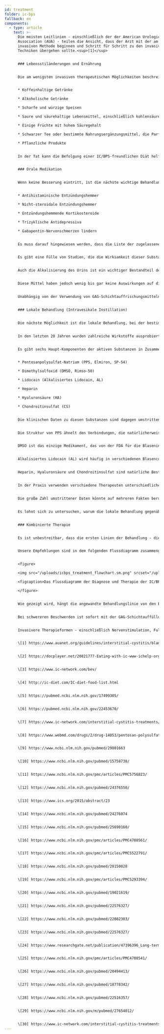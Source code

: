 ```yaml
---
id: treatment
folder: ic-bps
fallback: en
components:
  - type: article
    text: >-
      Die meisten Leitlinien - einschließlich der der American Urological
      Association (AUA) - teilen die Ansicht, dass der Arzt mit der am wenigsten
      invasiven Methode beginnen und Schritt für Schritt zu den invasiveren
      Techniken übergehen sollte.<sup>[1]</sup>


      ### Lebensstiländerungen und Ernährung


      Die am wenigsten invasiven therapeutischen Möglichkeiten beschreiben Veränderungen des Lebensstils. Die Ernährung hat einen großen Einfluss auf die Symptome. IC/BPS Diätlisten mit Nahrungsmitteln und Getränken sind im Internet weithin verfügbar,<sup>[2],[3],[4]</sup> und auch zu diesem Thema wurden wissenschaftliche Arbeiten veröffentlicht.<sup>[5],[6]</sup> Die meisten Referenzen stimmen darin überein, dass bestimmte Nahrungsmittel die beschädigte Blasenwand reizen. Listen erwähnen normalerweise die folgenden Dinge:


      * Koffeinhaltige Getränke

      * Alkoholische Getränke

      * Scharfe und würzige Speisen

      * Saure und säurehaltige Lebensmittel, einschließlich kohlensäurehaltiger Getränke

      * Einige Früchte mit hohem Säuregehalt

      * Schwarzer Tee oder bestimmte Nahrungsergänzungsmittel, die Parfüm Öl und/oder flüchtige Ölverbindungen enthalten

      * Pflanzliche Produkte


      In der Tat kann die Befolgung einer IC/BPS-freundlichen Diät helfen, die Symptome zu lindern. Änderungen des Lebensstils und der Ernährung allein wirken jedoch nicht immer, insbesondere in schweren Fällen. Es dauert in der Regel eine beträchtliche Zeit, bis sich die Auswirkungen manifestieren, und während dieser Art von Therapie können sich die Symptome verschlimmern.


      ### Orale Medikation


      Wenn keine Besserung eintritt, ist die nächste wichtige Behandlungslinie die orale Therapie. Die gängigsten Medikamente enthalten in der Regel einen oder mehrere der folgenden Wirkstoffe:


      * Antihistaminische Entzündungshemmer

      * Nicht-steroidale Entzündungshemmer

      * Entzündungshemmende Kortikosteroide

      * Trizyklische Antidepressiva

      * Gabapentin-Nervenschmerzen lindern


      Es muss darauf hingewiesen werden, dass die Liste der zugelassenen - und verfügbaren - Produkte von Land zu Land sehr unterschiedlich ist.


      Es gibt eine Fülle von Studien, die die Wirksamkeit dieser Substanzen untersucht haben, auch sie ist auf vielen Seiten zusammengefasst.<sup>[7]</sup> Diese Substanzen wirken entzündungshemmend, schmerzmediatorisch blockierend und antidepressiv; daher ist die orale Medikation ein wirksames Mittel, um die Harn- und/oder Schmerzsymptome zu lindern und damit die Lebensqualität der Patienten zu verbessern.


      Auch die Alkalisierung des Urins ist ein wichtiger Bestandteil der oralen Behandlung, da der saure Urin die Blase reizen und die Symptome verschlimmern kann. Das Vermeiden von Nahrungssorten, die den Urin säurehaltiger machen, ist in vielen Fällen nicht wirksam genug. Daher spielen auch bei der oralen Medikation alkalisierende Pillen (Medikamente oder Nahrungsergänzungsmittel) eine wichtige Rolle.


      Diese Mittel haben jedoch wenig bis gar keine Auswirkungen auf die Integrität der GAG-Schicht. Es ist erwähnenswert, dass es bestimmte Produkte gibt, die einen oder mehrere aktive pharmazeutische Wirkstoffe enthalten (auf die später näher eingegangen wird), die zur Auffüllung der GAG-Schicht verwendet werden. Viele von ihnen sind weithin bekannt und im Internet erhältlich. In dieser Gruppe ist das wichtigste Medikament Pentosanpolysulfat-Natrium (PPS, Elmiron, SP-54), das von der Food and Drug Administration (FDA, USA) zugelassen ist und als das einzige orale Medikament gilt, das aktiv zur Auffüllung der GAG-Schicht beiträgt.


      Unabhängig von der Verwendung von GAG-Schichtauffrischungsmitteln hat die orale Therapie einige erhebliche Nachteile. Um die Blase zu erreichen, müssen die Medikamente im Verdauungssystem absorbiert werden, in den Kreislauf gelangen und auch andere Gewebe erreichen. Diese Tatsache mindert die Wirksamkeit der Medikamente und erhöht die Wahrscheinlichkeit von Nebenwirkungen. PPS z.B. muss 3 Monate oder länger eingenommen werden, um seine Wirkung auf die GAG-Schicht zu erfahren. Oral verabreichtes PPS, das über einen längeren Zeitraum eingenommen wird, kann auch schwerwiegende Nebenwirkungen haben<sup>[8]</sup>; eine neuere Entdeckung zu diesem Thema ist besonders besorgniserregend.<sup>[9]</sup>


      ### Lokale Behandlung (Intravesikale Instillation)


      Die nächste Möglichkeit ist die lokale Behandlung, bei der bestimmte Substanzen direkt in die Blase injiziert werden.


      In den letzten 20 Jahren wurden zahlreiche Wirkstoffe ausprobiert. Einige davon, zum Beispiel BCG (Bacillus Calmette-Guarin), haben sich als unwirksam erwiesen,<sup>[10]</sup> andere, wie die Beeinträchtigung der Nervenwachstumsfaktoren, hatten Sicherheitsprobleme<sup>[11]</sup> Bei bestimmten Substanzen konnte nur eine partielle Besserung erzielt werden: Bei den Vanilloiden zum Beispiel wurden die Schmerzen verringert, aber keine Besserung der Harnsymptome beobachtet.<sup>[12]</sup> Es gibt einige Wirkstoffe, die derzeit untersucht werden, aber entweder waren die Ergebnisse bisher umstritten und/oder nicht schlüssig, oder es gab noch nicht genügend klinische Tests. Die Blockierung der P2X3-Rezeptoren (die die Blasenaktivität beeinflussen) könnte vielversprechend sein, aber es wären weitere Experimente erforderlich.<sup>[13]</sup> Botulinumtoxin A (BTX-A, Botox) wurde bereits mehrfach untersucht, aber die Ergebnisse scheinen umstritten zu sein.<sup>[14],[15]</sup> Die Verwendung von Liposomen zur Verabreichung verschiedener Wirkstoffe könnte eine effiziente Methode sein,<sup>[16]</sup> aber auch hier wären weitere Experimente erforderlich.


      Es gibt sechs Haupt-Komponenten der aktiven Substanzen in Zusammenhang mit der GAG-Schichtauffüllung:


      * Pentosanpolysulfat-Natrium (PPS, Elmiron, SP-54)

      * Dimethylsulfoxid (DMSO, Rimso-50)

      * Lidocain (Alkalisiertes Lidocain, AL)

      * Heparin

      * Hyaluronsäure (HA)

      * Chondroitinsulfat (CS)


      Die klinischen Daten zu diesen Substanzen sind dagegen umstritten.


      Die Struktur von PPS ähnelt den Verbindungen, die natürlicherweise in der GAG-Schicht vorhanden sind. Sein Wirkungsmechanismus ist noch nicht bekannt, aber es könnte ein wirksames intravesikales Medikament sein.<sup>[17]</sup>


      DMSO ist das einzige Medikament, das von der FDA für die Blaseninstillation zugelassen ist. Einigen Daten zufolge ist es wirksamer als bestimmte andere Wirkstoffe,<sup>[18]</sup> während andere Referenzen auf die Probleme im Zusammenhang mit DMSO hinweisen.<sup>[19]</sup>


      Alkalisiertes Lidocain (AL) wird häufig in verschiedenen Blasencocktails verwendet. Bestimmten Quellen zufolge ist es allein ein wirksames Medikament zur Auffüllung der GAG-Schicht.<sup>[20]</sup> Die meisten Therapeuten glauben, dass es die Wirksamkeit anderer Verbindungen erhöhen kann,<sup>[21]</sup> auch wenn es Studien gibt, die dies bestreiten.


      Heparin, Hyaluronsäure und Chondroitinsulfat sind natürliche Bestandteile der GAG-Schicht. Heparin, entweder allein oder zusammen mit anderen Verbindungen, wird häufig in der Lokalbehandlung eingesetzt.<sup>[22]</sup> Es gibt Daten, die besagen, dass es weniger wirksam ist als z.B. DMSO (siehe oben). Die Wirksamkeit der Hyaluronsäure wurde am weitesten untersucht, und zwar mit unterschiedlichen Ergebnissen.<sup>[23],[24],[25]</sup> Ähnlich umstritten sind die verfügbaren Daten auch für Chondroitinsulfat.<sup>[26],[27],[28]</sup> Einigen Studien zufolge könnte HA+CS genauso wirksam sein wie DMSO.<sup>[29]</sup>


      In der Praxis verwenden verschiedene Therapeuten unterschiedliche Blasencocktails,<sup>[30]</sup> in der Hoffnung, dass der Patient auf die Behandlung anspricht.


      Die große Zahl umstrittener Daten könnte auf mehreren Fakten beruhen. Erstens ist die Ätiologie der IC/BPS immer noch nicht bekannt. Wenn die Krankheit aus verschiedenen Gründen auftreten kann, sprechen Patienten mit unterschiedlicher Ätiologie möglicherweise unterschiedlich auf die Behandlungen an. Zweitens sind in vielen Ländern nur eines oder sehr wenige dieser Medikamente zugelassen, was allein schon die Möglichkeit behindert, sich ein objektives und vergleichendes Bild zu machen. Drittens gibt es in den meisten Ländern nur wenige Wirkstoffe oder Cocktails zur Instillation, meist in magistralischer Form, was die Durchführung klinischer Studien mit großer Patientenanzahl sehr schwierig macht.


      Es lohnt sich zu untersuchen, warum die lokale Behandlung gegenüber der oralen Medikation weniger beliebt ist, obwohl sie wirksamer ist - vorausgesetzt, es wird die richtige Medizin eingesetzt. Die Invasivität ist ein wichtiger Faktor. Viele Ärzte neigen dazu, die Verwendung eines Katheters zu vermeiden, es sei denn, dies ist unvermeidlich. Patienten lehnen die Instillationstherapie oft ab, weil sie Angst vor den Schmerzen und dem Risiko weiterer Probleme - Mikroläsionen und Infektionen - haben, die ein Katheter verursachen kann. Um diese Probleme zu überwinden, hat Urosystem den UroDapter® und UroStill® entwickelt. Das erste ist ein kleines Gerät, das den Katheter ersetzt. Das zweite ist ein Gerät, das die Selbstinstillation für weibliche Patienten ermöglicht. Mit UroStill® kann die Blasenbehandlung zu Hause, ohne direkte Hilfe des Therapeuten, durchgeführt werden.


      ### Kombinierte Therapie


      Es ist unbestreitbar, dass die ersten Linien der Behandlung - die weniger invasiven Methoden wie Diät und orale Medikation - notwendig sind. Leider dauert nicht nur die Diagnose lange, sondern auch die Wirkung der weniger invasiven Therapien zeigt sich erst später. Dies führt dazu, dass die Patienten in der Regel 1-3 Jahre oder mehr mit kaum erträglichen Schmerzen, schweren Harnsyndromen und einer sich allmählich verschlechternden Lebensqualität leben müssen. Je mehr Zeit auf diese Weise verbracht wurde, desto wahrscheinlicher ist es, dass der Patient überhaupt nicht auf die weniger invasiven Behandlungslinien anspricht.


      Unsere Empfehlungen sind in dem folgenden Flussdiagramm zusammengefasst. Bei schweren Symptomen wird empfohlen, mit einer kombinierten Therapie aus oraler und intravesikaler Behandlung zu beginnen, damit sich der Zustand des Patienten so bald wie möglich verbessern kann.


      <figure>

      <img src="/uploads/icbps_treatment_flowchart.sm.png" srcset="/uploads/icbps_treatment_flowchart.png 2x, /uploads/icbps_treatment_flowchart.sm.png 1x" alt="ICBPS treatment flowchart"/>

      <figcaption>Das Flussdiagramm der Diagnose und Therapie der IC/BPS. Mit 100% des GAG-Schicht-Integritätstests sollte der Mittelwert der am ersten Tag (bei geringer Flüssigkeitsaufnahme) gemessenen Urinanteile gemeint sein (beschrieben im Kapitel Diagnostik der IC/BPS)</figcaption>

      </figure>


      Wie gezeigt wird, hängt die angewandte Behandlungslinie von den Ergebnissen des GAG-Schicht-Integritätstests ab. Änderungen des Lebensstils, der Ernährung und der oralen Medikation sind nur in leichten Fällen von IC/BPS effizient und ausreichend. Auch in diesen Fällen ist eine Nachbeobachtung der Patienten notwendig, da trotz der angewandten Behandlungen eine Verschlechterung des Zustandes nicht ausgeschlossen werden kann. (Das Patienten-Follow-up-System ist auf dieser Website noch nicht implementiert).


      Bei schwereren Beschwerden ist sofort mit der GAG-Schichtauffüllung durch Blaseninstillationen zu beginnen, aber alle weniger invasiven Methoden werden in der Regel gleichzeitig durchgeführt.


      Invasivere Therapieformen - einschließlich Nervenstimulation, Fulguration der beschädigten Regionen der GAG-Schicht oder Zystektomie - werden nur dann durchgeführt, wenn alle anderen Behandlungen unwirksam waren. Alternative Methoden - einschließlich Akupunktur, Hochdruck-Sauerstofftherapie - werden meist unter Berücksichtigung ihres falschen Kosten-Nutzen-Verhältnisses nur als ergänzende Behandlungen empfohlen.


      \[1] https://www.auanet.org/guidelines/interstitial-cystitis/bladder-pain-syndrome-(2011-amended-2014)


      \[2] https://docplayer.net/20821777-Eating-with-ic-www-ichelp-org-interstitial-cystitis-association.html


      \[3] https://www.ic-network.com/bev/


      \[4] http://ic-diet.com/IC-diet-food-list.html


      \[5] https://pubmed.ncbi.nlm.nih.gov/17499305/


      \[6] https://pubmed.ncbi.nlm.nih.gov/22453670/


      \[7] https://www.ic-network.com/interstitial-cystitis-treatments/oral-medication/


      \[8] https://www.webmd.com/drugs/2/drug-14053/pentosan-polysulfate-sodium-oral/details


      \[9] https://www.ncbi.nlm.nih.gov/pubmed/29801663


      \[10] https://www.ncbi.nlm.nih.gov/pubmed/15758738/


      \[11] https://www.ncbi.nlm.nih.gov/pmc/articles/PMC5756823/


      \[12] https://www.ncbi.nlm.nih.gov/pubmed/24376550/


      \[13] https://www.ics.org/2015/abstract/23


      \[14] https://www.ncbi.nlm.nih.gov/pubmed/24276074


      \[15] https://www.ncbi.nlm.nih.gov/pubmed/25690160/


      \[16] https://www.ncbi.nlm.nih.gov/pmc/articles/PMC4708561/


      \[17] https://www.ncbi.nlm.nih.gov/pmc/articles/PMC5522791/


      \[18] https://www.ncbi.nlm.nih.gov/pubmed/28150028


      \[19] https://www.ncbi.nlm.nih.gov/pmc/articles/PMC5293394/


      \[20] https://www.ncbi.nlm.nih.gov/pubmed/19021619/


      \[21] https://www.ncbi.nlm.nih.gov/pubmed/22576327/


      \[22] https://www.ncbi.nlm.nih.gov/pubmed/22082303/


      \[23] https://www.ncbi.nlm.nih.gov/pubmed/22576327/


      \[24] https://www.researchgate.net/publication/47396396_Long-term_results_of_intravesical_hyaluronan_therapy_in_bladder_pain_syndromeinterstitial_cystitis


      \[25] https://www.ncbi.nlm.nih.gov/pmc/articles/PMC4708541/


      \[26] https://www.ncbi.nlm.nih.gov/pubmed/20494413/


      \[27] https://www.ncbi.nlm.nih.gov/pubmed/18778342/


      \[28] https://www.ncbi.nlm.nih.gov/pubmed/22516357/


      \[29] https://www.ncbi.nlm.nih.gov/m/pubmed/27654012/


      \[30] https://www.ic-network.com/interstitial-cystitis-treatments/bladder-instillations/
---
```

